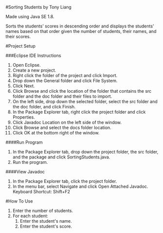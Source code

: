 #Sorting Students by Tony Liang

Made using Java SE 1.8.

Sorts the students' scores in descending order and displays the students' names based on that order given the number of students, their names, and their scores.

#Project Setup

###Eclipse IDE Instructions
1. Open Eclipse.
2. Create a new project.
3. Right click the folder of the project and click Import.
4. Drop down the General folder and click File System.
5. Click Next.
6. Click Browse and click the location of the folder that contains the src folder and the doc folder and their files to import.
7. On the left side, drop down the selected folder, select the src folder and the doc folder, and click Finish.
8. In the Package Explorer tab, right click the project folder and click Properties.
9. Click Javadoc Location on the left side of the window.
10. Click Browse and select the docs folder location.
11. Click OK at the bottom right of the window.

####Run Program
1. In the Package Explorer tab, drop down the project folder, the src folder, and the package and click SortingStudents.java.
2. Run the program.

####View Javadoc
1. In the Package Explorer tab, click the project folder.
2. In the menu bar, select Navigate and click Open Attached Javadoc. Keyboard Shortcut: Shift+F2

#How To Use
1. Enter the number of students.
2. For each student:
	1. Enter the student's name.
	2. Enter the student's score.